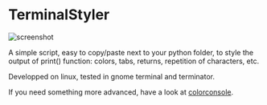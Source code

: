 # TerminalStyler

![screenshot](http://frankiezafe.org/images/6/63/TerminalStyler_screenshot.png)

A simple script, easy to copy/paste next to your python folder, to style the output of print() function: colors, tabs, returns, repetition of characters, etc.

Developped on linux, tested in gnome terminal and terminator.

If you need something more advanced, have a look at [colorconsole](https://github.com/lskbr/colorconsole).
